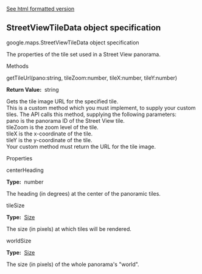 [See html formatted version](https://huasofoundries.github.io/google-maps-documentation/StreetViewTileData.html)


StreetViewTileData object specification
---------------------------------------

google.maps.StreetViewTileData object specification

The properties of the tile set used in a Street View panorama.

Methods

getTileUrl(pano:string, tileZoom:number, tileX:number, tileY:number)

**Return Value:**  string

Gets the tile image URL for the specified tile.  
This is a custom method which you must implement, to supply your custom tiles. The API calls this method, supplying the following parameters:  
pano is the panorama ID of the Street View tile.  
tileZoom is the zoom level of the tile.  
tileX is the x-coordinate of the tile.  
tileY is the y-coordinate of the tile.  
Your custom method must return the URL for the tile image.  

Properties

centerHeading

**Type:**  number

The heading (in degrees) at the center of the panoramic tiles.

tileSize

**Type:**  [Size](https://github.com/amenadiel/google-maps-documentation/blob/master/docs/Size.md)

The size (in pixels) at which tiles will be rendered.

worldSize

**Type:**  [Size](https://github.com/amenadiel/google-maps-documentation/blob/master/docs/Size.md)

The size (in pixels) of the whole panorama's "world".